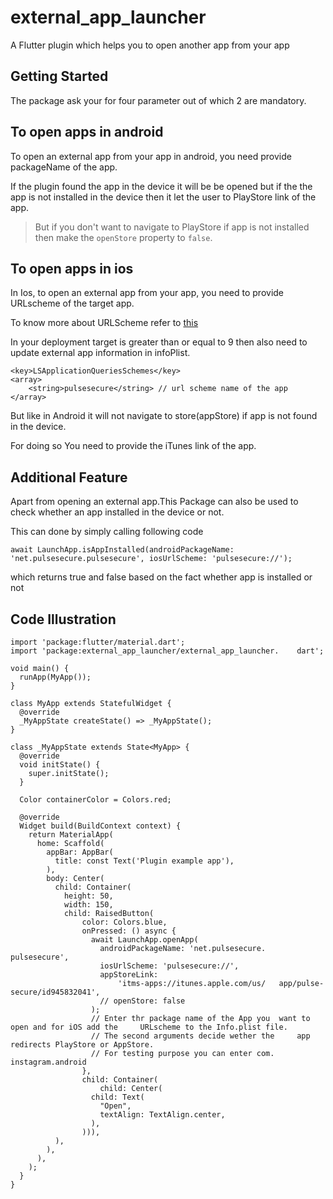 # external_app_launcher

A Flutter plugin which helps you to open another app from your app

## Getting Started

The package ask your for four parameter out of which 2 are mandatory.

## To open apps in android

To open an external app from your app in android, you need provide packageName of the app.

If the plugin found the app in the device it will be be opened but if the the app is not installed
 in the device then it let the user to PlayStore link of the app.

> But if you don't want to navigate to PlayStore if app is not installed then make the `openStore` property to `false`.

## To open apps in ios

In Ios, to open an external app from your app, you need to provide URLscheme of the target app.

To know more about URLScheme refer to 
 [this](https://developer.apple.com/documentation/uikit/inter-process_communication/allowing_apps_and_websites_to_link_to_your_content/defining_a_custom_url_scheme_for_your_app)

In your deployment target is greater than or equal to 9 then also need to update external app
 information in infoPlist.

    <key>LSApplicationQueriesSchemes</key>
    <array>
    	<string>pulsesecure</string> // url scheme name of the app
    </array>

But like in Android it will not navigate to store(appStore) if app is not found in the device.

For doing so You need to provide the iTunes link of the app.

## Additional Feature

Apart from opening an external app.This Package can also be used to check whether an app installed
 in the device or not.

This can done by simply calling following code

    await LaunchApp.isAppInstalled(androidPackageName: 'net.pulsesecure.pulsesecure', iosUrlScheme: 'pulsesecure://');

which returns true and false based on the fact whether app is installed or not

## Code Illustration

    import 'package:flutter/material.dart';
    import 'package:external_app_launcher/external_app_launcher.    dart';

    void main() {
      runApp(MyApp());
    }

    class MyApp extends StatefulWidget {
      @override
      _MyAppState createState() => _MyAppState();
    }

    class _MyAppState extends State<MyApp> {
      @override
      void initState() {
        super.initState();
      }

      Color containerColor = Colors.red;

      @override
      Widget build(BuildContext context) {
        return MaterialApp(
          home: Scaffold(
            appBar: AppBar(
              title: const Text('Plugin example app'),
            ),
            body: Center(
              child: Container(
                height: 50,
                width: 150,
                child: RaisedButton(
                    color: Colors.blue,
                    onPressed: () async {
                      await LaunchApp.openApp(
                        androidPackageName: 'net.pulsesecure.   pulsesecure',
                        iosUrlScheme: 'pulsesecure://',
                        appStoreLink:
                            'itms-apps://itunes.apple.com/us/   app/pulse-secure/id945832041',
                        // openStore: false
                      );
                      // Enter thr package name of the App you  want to open and for iOS add the     URLscheme to the Info.plist file.
                      // The second arguments decide wether the     app redirects PlayStore or AppStore.
                      // For testing purpose you can enter com. instagram.android
                    },
                    child: Container(
                        child: Center(
                      child: Text(
                        "Open",
                        textAlign: TextAlign.center,
                      ),
                    ))),
              ),
            ),
          ),
        );
      }
    }
